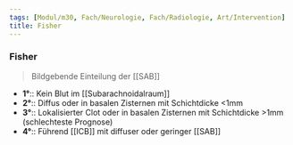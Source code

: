 ```yaml
---
tags: [Modul/m30, Fach/Neurologie, Fach/Radiologie, Art/Intervention]
title: Fisher
---
```

### Fisher
> Bildgebende Einteilung der [[SAB]]
- **1°**:: Kein Blut im [[Subarachnoidalraum]]
- **2°**:: Diffus oder in basalen Zisternen mit Schichtdicke <1mm
- **3°**:: Lokalisierter Clot oder in basalen Zisternen mit Schichtdicke >1mm (schlechteste Prognose)
- **4°**:: Führend [[ICB]] mit diffuser oder geringer [[SAB]]